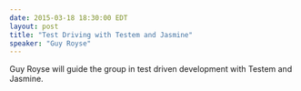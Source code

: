 ```yaml
---
date: 2015-03-18 18:30:00 EDT
layout: post
title: "Test Driving with Testem and Jasmine"
speaker: "Guy Royse"
---
```


Guy Royse will guide the group in test driven development with Testem and Jasmine.
